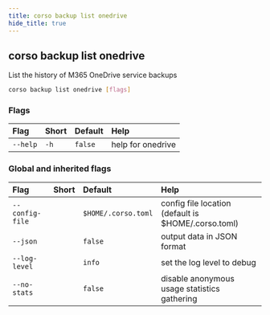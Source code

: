 ```yaml
---
title: corso backup list onedrive
hide_title: true
---
```

## corso backup list onedrive

List the history of M365 OneDrive service backups

```bash
corso backup list onedrive [flags]
```

### Flags

|Flag|Short|Default|Help|
|:----|:-----|:-------|:----|
|`--help`|`-h`|`false`|help for onedrive|

### Global and inherited flags

|Flag|Short|Default|Help|
|:----|:-----|:-------|:----|
|`--config-file`||`$HOME/.corso.toml`|config file location (default is $HOME/.corso.toml)|
|`--json`||`false`|output data in JSON format|
|`--log-level`||`info`|set the log level to debug|info|warn|error|
|`--no-stats`||`false`|disable anonymous usage statistics gathering|
